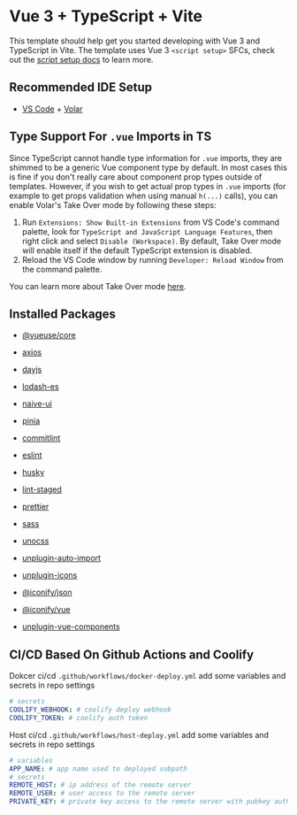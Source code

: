 # Vue 3 + TypeScript + Vite

This template should help get you started developing with Vue 3 and TypeScript in Vite. The template uses Vue 3 `<script setup>` SFCs, check out the [script setup docs](https://v3.vuejs.org/api/sfc-script-setup.html#sfc-script-setup) to learn more.

## Recommended IDE Setup

- [VS Code](https://code.visualstudio.com/) + [Volar](https://marketplace.visualstudio.com/items?itemName=Vue.volar)

## Type Support For `.vue` Imports in TS

Since TypeScript cannot handle type information for `.vue` imports, they are shimmed to be a generic Vue component type by default. In most cases this is fine if you don't really care about component prop types outside of templates. However, if you wish to get actual prop types in `.vue` imports (for example to get props validation when using manual `h(...)` calls), you can enable Volar's Take Over mode by following these steps:

1. Run `Extensions: Show Built-in Extensions` from VS Code's command palette, look for `TypeScript and JavaScript Language Features`, then right click and select `Disable (Workspace)`. By default, Take Over mode will enable itself if the default TypeScript extension is disabled.
2. Reload the VS Code window by running `Developer: Reload Window` from the command palette.

You can learn more about Take Over mode [here](https://github.com/johnsoncodehk/volar/discussions/471).

## Installed Packages

- [@vueuse/core](https://vueuse.org/)
- [axios](https://axios-http.com)
- [dayjs](https://day.js.org)
- [lodash-es](https://lodash.com/custom-builds)
- [naive-ui](https://www.naiveui.com)
- [pinia](https://pinia.vuejs.org/)

- [commitlint](https://commitlint.js.org/)
- [eslint](https://eslint.org)
- [husky](https://typicode.github.io/husky)
- [lint-staged](https://github.com/lint-staged/lint-staged#readme)
- [prettier](https://prettier.io)
- [sass](https://sass-lang.com/dart-sass/)
- [unocss](https://unocss.dev/)
- [unplugin-auto-import](https://github.com/unplugin/unplugin-auto-import#readme)
- [unplugin-icons](https://github.com/unplugin/unplugin-icons#readme)
- [@iconify/json](https://iconify.design/icon-sets/)
- [@iconify/vue](https://iconify.design/docs/icon-components/vue/)
- [unplugin-vue-components](https://github.com/unplugin/unplugin-vue-components#readme)

## CI/CD Based On Github Actions and Coolify

Dokcer ci/cd `.github/workflows/docker-deploy.yml`
add some variables and secrets in repo settings

```yml
# secrets
COOLIFY_WEBHOOK: # coolify deploy webhook
COOLIFY_TOKEN: # coolify auth token
```

Host ci/cd `.github/workflows/host-deploy.yml`
add some variables and secrets in repo settings

```yml
# variables
APP_NAME: # app name used to deployed subpath
# secrets
REMOTE_HOST: # ip address of the remote server
REMOTE_USER: # user access to the remote server
PRIVATE_KEY: # private key access to the remote server with pubkey authentication
```
